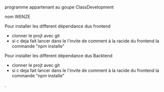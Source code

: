 programme appartenant au goupe ClassDevelopment 

nom WENZE

Pour installer les different dépendance dus frontend 
- clonner le projt avec git  
- si c deja fait lancer dans le l'invite de comment à la racide du frontend la commande "npm installe" 

Pour installer les different dépendance dus Backtend 
- clonner le projt avec git  
- si c deja fait lancer dans le l'invite de comment à la racide du frontend la commande "npm installe" 

.
